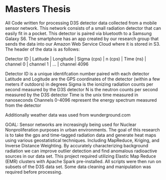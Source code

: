# Masters Thesis


All Code written for processing D3S detector data collected from a mobile sensor network. This network consists of a small radiation detector that can easily fit in a pocket. This detector is paired via bluetooth to a Samsung Galaxy S6. The smartphone has an app created by our research group that sends the data into our Amazon Web Service Cloud where it is stored in S3. The header of the data is as follows:

Detector ID | Latitude | Longitude | Sigma (cps) | n (cps) | Time (ns) | channel 0 | channel 1 | ... | channel 4096

Detector ID is a unique identifcation number paired with each detector Latitude and Logitude are the GPS coordinates of the detector (within a few meters if outdoors) in degrees Sigma is the ionizing radiation counts per second measured by the D3S detector N is the neutron counts per second measured by the D3S detector Time is the unix time measured in nanoseconds Channels 0-4096 represent the energy spectrum measured from the detector

Additionally weather data was used from wunderground.com

GOAL: Sensor networks are increasingly being used for Nuclear Nonproliferation purposes in urban environments. The goal of this research is to take the gps and time-tagged radiation data and generate heat maps using various geostatistical techniques. Including MapReduce, Kriging, and Inverse Distance Weighting. By accurately characterizing background radiation we can improve outlier detection and find anomalous radioactive sources in our data set. This project required utilizing Elastic Map Reduce (EMR) clusters with Apache Spark pre-installed. All scripts were then run on subsets of the D3S data set. Some data cleaning and manipulation was required before processing.


